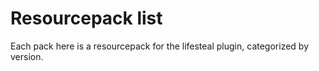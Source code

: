 # Resourcepack list
Each pack here is a resourcepack for the lifesteal plugin, categorized by version.

